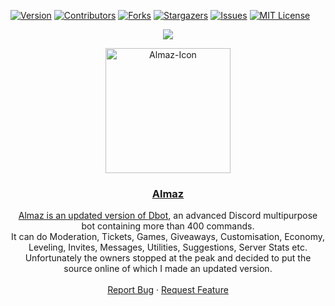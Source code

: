 [![Version][version-shield]](version-url)
[![Contributors][contributors-shield]][contributors-url]
[![Forks][forks-shield]][forks-url]
[![Stargazers][stars-shield]][stars-url]
[![Issues][issues-shield]][issues-url]
[![MIT License][license-shield]][license-url]

<center><img src="https://capsule-render.vercel.app/api?type=waving&color=gradient&height=200&section=header&text=Discord-Bot&fontSize=80&fontAlignY=35&animation=twinkling&fontColor=gradient" /></center>

<p align="center">
  <a href="https://github.com/Almaziik777/Discord-Bot">
    <img src="https://cdn.discordapp.com/attachments/1146463856697282640/1177861340879138836/fPxPhlTt1Nlr.png?ex=65740bdb&is=656196db&hm=8ef4b541923d0ca679acbc76181534fd230b313163ed5ed38167959ec396fd2d&" alt="Almaz-Icon" width="200" height="200">

  <h3 align="center">Almaz</h3>

  <p align="center">
    Almaz is an updated version of <a href="https://github.com/DotwoodMedia/Dbot">Dbot</a>, an advanced Discord multipurpose bot containing more than 400 commands.<br> It can do Moderation, Tickets, Games, Giveaways, Customisation, Economy, Leveling, Invites, Messages, Utilities, Suggestions, Server Stats etc.<br> Unfortunately the owners stopped at the peak and decided to put the source online of which I made an updated version.
    <br />
    <br />
    <a href="https://github.com/almaziik777/discord-bot/issues">Report Bug</a>
    ·
    <a href="https://github.com/almaziik777/discord-bot/issues">Request Feature</a>
  </p>
</p>

[version-shield]: https://img.shields.io/github/package-json/v/Almaziik777/Discord-Bot?style=for-the-badge
[version-url]: https://github.com/brblacky/WaveMusic
[contributors-shield]: https://img.shields.io/github/contributors/Almaziik777/Discord-Bot.svg?style=for-the-badge
[contributors-url]: https://github.com/Almaziik777/Discord-Bot/graphs/contributors
[forks-shield]: https://img.shields.io/github/forks/Almaziik777/Discord-Bot.svg?style=for-the-badge
[forks-url]: https://github.com/Almaziik777/Discord-Bot/network/members
[stars-shield]: https://img.shields.io/github/stars/Almaziik777/Discord-Bot.svg?style=for-the-badge
[stars-url]: https://github.com/Almaziik777/Discord-Bot/stargazers
[issues-shield]: https://img.shields.io/github/issues/Almaziik777/Discord-Bot.svg?style=for-the-badge
[issues-url]: https://github.com/Almaziik777/Discord-Bot/issues
[license-shield]: https://img.shields.io/github/license/Almaziik777/Discord-Bot.svg?style=for-the-badge
[license-url]: https://github.com/Almaziik777/Discord-Bot/blob/master/LICENSE
